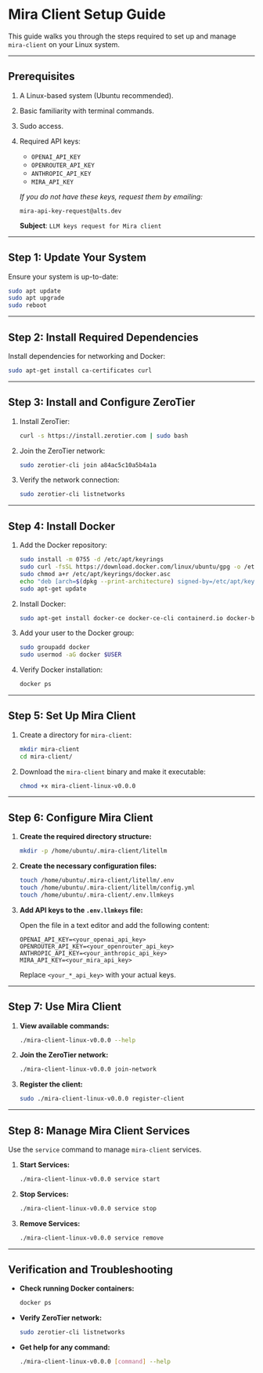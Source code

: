 # **Mira Client Setup Guide**

This guide walks you through the steps required to set up and manage `mira-client` on your Linux system.

---

## **Prerequisites**

1. A Linux-based system (Ubuntu recommended).
2. Basic familiarity with terminal commands.
3. Sudo access.
4. Required API keys:

   - `OPENAI_API_KEY`
   - `OPENROUTER_API_KEY`
   - `ANTHROPIC_API_KEY`
   - `MIRA_API_KEY`

   _If you do not have these keys, request them by emailing:_

   ```
   mira-api-key-request@alts.dev
   ```

   **Subject**: `LLM keys request for Mira client`

---

## **Step 1: Update Your System**

Ensure your system is up-to-date:

```bash
sudo apt update
sudo apt upgrade
sudo reboot
```

---

## **Step 2: Install Required Dependencies**

Install dependencies for networking and Docker:

```bash
sudo apt-get install ca-certificates curl
```

---

## **Step 3: Install and Configure ZeroTier**

1. Install ZeroTier:
   ```bash
   curl -s https://install.zerotier.com | sudo bash
   ```
2. Join the ZeroTier network:
   ```bash
   sudo zerotier-cli join a84ac5c10a5b4a1a
   ```
3. Verify the network connection:
   ```bash
   sudo zerotier-cli listnetworks
   ```

---

## **Step 4: Install Docker**

1. Add the Docker repository:
   ```bash
   sudo install -m 0755 -d /etc/apt/keyrings
   sudo curl -fsSL https://download.docker.com/linux/ubuntu/gpg -o /etc/apt/keyrings/docker.asc
   sudo chmod a+r /etc/apt/keyrings/docker.asc
   echo "deb [arch=$(dpkg --print-architecture) signed-by=/etc/apt/keyrings/docker.asc] https://download.docker.com/linux/ubuntu $(. /etc/os-release && echo "$VERSION_CODENAME") stable" | sudo tee /etc/apt/sources.list.d/docker.list > /dev/null
   sudo apt-get update
   ```
2. Install Docker:
   ```bash
   sudo apt-get install docker-ce docker-ce-cli containerd.io docker-buildx-plugin docker-compose-plugin
   ```
3. Add your user to the Docker group:
   ```bash
   sudo groupadd docker
   sudo usermod -aG docker $USER
   ```
4. Verify Docker installation:
   ```bash
   docker ps
   ```

---

## **Step 5: Set Up Mira Client**

1. Create a directory for `mira-client`:
   ```bash
   mkdir mira-client
   cd mira-client/
   ```
2. Download the `mira-client` binary and make it executable:
   ```bash
   chmod +x mira-client-linux-v0.0.0
   ```

---

## **Step 6: Configure Mira Client**

1. **Create the required directory structure:**
   ```bash
   mkdir -p /home/ubuntu/.mira-client/litellm
   ```
2. **Create the necessary configuration files:**
   ```bash
   touch /home/ubuntu/.mira-client/litellm/.env
   touch /home/ubuntu/.mira-client/litellm/config.yml
   touch /home/ubuntu/.mira-client/.env.llmkeys
   ```
3. **Add API keys to the `.env.llmkeys` file:**

   Open the file in a text editor and add the following content:

   ```
   OPENAI_API_KEY=<your_openai_api_key>
   OPENROUTER_API_KEY=<your_openrouter_api_key>
   ANTHROPIC_API_KEY=<your_anthropic_api_key>
   MIRA_API_KEY=<your_mira_api_key>
   ```

   Replace `<your_*_api_key>` with your actual keys.

---

## **Step 7: Use Mira Client**

1. **View available commands:**
   ```bash
   ./mira-client-linux-v0.0.0 --help
   ```
2. **Join the ZeroTier network:**
   ```bash
   ./mira-client-linux-v0.0.0 join-network
   ```
3. **Register the client:**
   ```bash
   sudo ./mira-client-linux-v0.0.0 register-client
   ```

---

## **Step 8: Manage Mira Client Services**

Use the `service` command to manage `mira-client` services.

1. **Start Services:**
   ```bash
   ./mira-client-linux-v0.0.0 service start
   ```
2. **Stop Services:**
   ```bash
   ./mira-client-linux-v0.0.0 service stop
   ```
3. **Remove Services:**
   ```bash
   ./mira-client-linux-v0.0.0 service remove
   ```

---

## **Verification and Troubleshooting**

- **Check running Docker containers:**
  ```bash
  docker ps
  ```
- **Verify ZeroTier network:**
  ```bash
  sudo zerotier-cli listnetworks
  ```
- **Get help for any command:**
  ```bash
  ./mira-client-linux-v0.0.0 [command] --help
  ```
